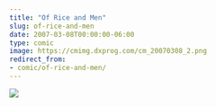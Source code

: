 ```yaml
---
title: "Of Rice and Men"
slug: of-rice-and-men
date: 2007-03-08T00:00:00-06:00
type: comic
image: https://cmimg.dxprog.com/cm_20070308_2.png
redirect_from:
- comic/of-rice-and-men/
---
```

[![](https://cmimg.dxprog.com/cm_20070308_2.png)](https://cmimg.dxprog.com/cm_20070308_2.png)


